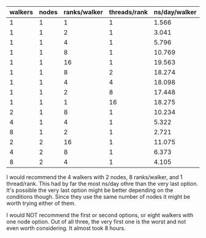 | walkers | nodes | ranks/walker | threads/rank | ns/day/walker | ns/day |
|---------|-------|--------------|--------------|---------------|--------|
| 1       | 1     | 1            | 1            | 1.566         | 1.566  |
| 1       | 1     | 2            | 1            | 3.041         | 3.041  |
| 1       | 1     | 4            | 1            | 5.796         | 5.796  |
| 1       | 1     | 8            | 1            | 10.769        | 10.769 |
| 1       | 1     | 16           | 1            | 19.563        | 19.563 |
| 1       | 1     | 8            | 2            | 18.274        | 18.274 |
| 1       | 1     | 4            | 4            | 18.098        | 18.098 |
| 1       | 1     | 2            | 8            | 17.448        | 17.448 |
| 1       | 1     | 1            | 16           | 18.275        | 18.275 |
| 2       | 1     | 8            | 1            | 10.234        | 20.468 |
| 4       | 1     | 4            | 1            | 5.322         | 21.291 |
| 8       | 1     | 2            | 1            | 2.721         | 21.767 |
| 2       | 2     | 16           | 1            | 11.075        | 22.215 |
| 4       | 2     | 8            | 1            | 6.373         | 35.492 |
| 8       | 2     | 4            | 1            | 4.105         | 32.841 |

I would recommend the 4 walkers with 2 nodes, 8 ranks/walker, and 1 thread/rank. This had by far the most ns/day othre than the very last option. It's possible the very last option might be better depending on the conditions though. Since they use the same number of nodes it might be worth trying either of them. 

I would NOT recommend the first or second options, or eight walkers with one node option. Out of all three, the very first one is the worst and not even worth considering. It almost took 8 hours. 
